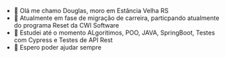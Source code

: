 - 👋 Olá me chamo Douglas, moro em Estância Velha RS
- 👀  Atualmente em fase de migração de carreira, particpando atualmente do programa Reset da CWI Software
- 🌱  Estudei até o momento ALgoritimos, POO, JAVA, SpringBoot, Testes com Cypress e Testes de API Rest 
- 💞️ Espero poder ajudar sempre
